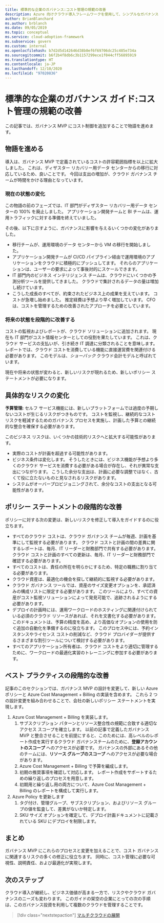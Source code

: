 ```yaml
---
title: 標準的な企業のガバナンス:コスト管理の規範の改善
description: Azure 向けクラウド導入フレームワークを使用して、シンプルなガバナンスの実用最小限の製品 (MVP) へのコスト制御の追加について説明します。
author: BrianBlanchard
ms.author: brblanch
ms.date: 09/05/2019
ms.topic: conceptual
ms.service: cloud-adoption-framework
ms.subservice: govern
ms.custom: internal
ms.openlocfilehash: b7d2d5d142646d38b0ef6f69706dc25c485e734a
ms.sourcegitcommit: b6f2b4f8db6c3b1157299ece1f044cff56895919
ms.translationtype: HT
ms.contentlocale: ja-JP
ms.lasthandoff: 12/10/2020
ms.locfileid: "97020836"
---
```

# <a name="standard-enterprise-governance-guide-improve-the-cost-management-discipline"></a>標準的な企業のガバナンス ガイド:コスト管理の規範の改善

この記事では、ガバナンス MVP にコスト制御を追加することで物語を進めます。

## <a name="advancing-the-narrative"></a>物語を進める

導入は、ガバナンス MVP で定義されているコストの許容範囲指標を以上に拡大しました。 これは、ディザスター リカバリー用データ センターからの移行に対応しているため、良いことです。 今回は支出の増加が、クラウド ガバナンス チームが時間をかける理由となっています。

### <a name="changes-in-the-current-state"></a>現在の状態の変化

この物語の前のフェーズでは、IT 部門がディザスター リカバリー用データ センターの 100% を廃止しました。 アプリケーション開発チームと BI チームは、運用トラフィックに対する準備を終えていました。

その後、以下に示すように、ガバナンスに影響を与えるいくつかの変化がありました。

- 移行チームが、運用環境のデータ センターから VM の移行を開始しました。
- アプリケーション開発チームが CI/CD パイプライン経由で運用環境のアプリケーションをクラウドに積極的にプッシュしてます。 それらのアプリケーションは、ユーザーの要求によって事後対的にスケールできます。
- IT 部門内のビジネス インテリジェンス チームは、クラウドにいくつかの予測分析ツールを提供してきました。 クラウドで集計されるデータの量は増加し続けています。
- こうした成長のすべてが、約束されたビジネス上の成果を支えています。 コストが急増し始めました。 推定経費は予想より早く増加しています。 CFO は、コストを管理するための改善されたアプローチを必要としています。

### <a name="incrementally-improve-the-future-state"></a>将来の状態を段階的に改善する

コストの監視およびレポートが、クラウド ソリューションに追加されます。 現在も IT 部門がコスト情報センターとしての役割を果たしています。 これは、クラウド サービスの支払いが、引き続き IT 調達に分類されることを意味します。 レポートでは、クラウド コストを消費している機能に直接運営費を関連付ける必要があります。 このモデルは、*ショーバック* クラウド会計モデルと呼ばれています。

現在や将来の状態が変わると、新しいリスクが現れるため、新しいポリシー ステートメントが必要になります。

## <a name="changes-in-tangible-risks"></a>具体的なリスクの変化

**予算管理:** セルフ サービス機能には、新しいプラットフォームでは過度の予期しないコストが生じるリスクがつきものです。 コストを監視し、継続的なコスト リスクを軽減するためのガバナンス プロセスを実施し、計画した予算との継続的な整合を確保する必要があります。

このビジネス リスクは、いくつかの技術的リスクへと拡大する可能性があります。

- 実際のコストが計画を超過する可能性があります。
- ビジネス条件は変化します。 そうしたときには、ビジネス機能が予想より多くのクラウド サービスを消費する必要がある場合が存在し、それが異常な支出につながります。 こうした余分な支出は、計画に必要な調整ではなく、古くて役に立たないものと見なされるリスクがあります。
- システムがオーバープロビジョニングされて、余分なコストの支出となる可能性があります。

## <a name="incremental-improvement-of-the-policy-statements"></a>ポリシー ステートメントの段階的な改善

ポリシーに対する次の変更は、新しいリスクを修正して導入をガイドするのに役立ちます。

- すべてのクラウド コストは、クラウド ガバナンス チームが毎週、計画を基準にして監視する必要があります。 クラウド コストと計画の間の差異に関するレポートは、毎月、IT リーダーと財務部門で共有する必要があります。 クラウド コストと計画のすべての更新は、毎月、IT リーダーと財務部門で確認する必要があります。
- すべてのコストは、責任の所在を明らかにするため、特定の職務に割り当てる必要があります。
- クラウド資産は、最適化の機会を探して継続的に監視する必要があります。
- クラウド ガバナンス ツールでは、資産のサイズ変更オプションを、承認済みの構成リストに限定する必要があります。 このツールにより、すべての資産がコスト監視ソリューションによって発見可能で、追跡されるようにする必要があります。
- デプロイの計画時には、運用ワークロードのホスティングに関連付けられている必須のクラウド リソースがあれば、それを文書化する必要があります。 このドキュメントは、予算の精度を高め、より高価なオプションの使用を防ぐ追加の自動化を準備するのに役立ちます。 このプロセス中には、予約インスタンスやライセンス コストの削減など、クラウド プロバイダーが提供するさまざまな割引ツールについて検討する必要があります。
- すべてのアプリケーション所有者は、クラウド コストをより適切に管理するために、ワークロードの最適化実習のトレーニングに参加する必要があります。

## <a name="incremental-improvement-of-best-practices"></a>ベスト プラクティスの段階的な改善

記事のこのセクションでは、ガバナンス MVP の設計を変更して、新しい Azure ポリシーと Azure Cost Management + Billing の実装を含めます。 これら 2 つの設計変更を組み合わせることで、会社の新しいポリシー ステートメントを実現します。

1. Azure Cost Management + Billing を実装します。
    1. サブスクリプション パターンとリソース整合性の規範に合致する適切なアクセス スコープを確立します。 以前の記事で定義したガバナンス MVP と整合させることを前提にすると、このためには、高レベルのレポート作成を実行するクラウド ガバナンスチームのために、**登録アカウントのスコープ** へのアクセスが必要です。 ガバナンスの外部にあるその他のチームには、**リソース グループのスコープ** へのアクセスが必要な場合があります。
    1. Azure Cost Management + Billing で予算を編成します。
    1. 初期の推奨事項を確認して対応します。 レポート作成をサポートするための繰り返しのプロセスを用意します。
    1. 初期用と繰り返し用の両方について、Azure Cost Management + Billing のレポートを構成して実行します。
2. Azure Policy を更新します
    1. タグ付け、管理グループ、サブスクリプション、およびリソース グループの値を監査して、差異がないか特定します。
    1. SKU サイズ オプションを確定して、デプロイ計画ドキュメントに記載されている SKU にデプロイを制限します。

## <a name="conclusion"></a>まとめ

ガバナンス MVP にこれらのプロセスと変更を加えることで、コスト ガバナンスに関連するリスクの多くの修正に役立ちます。 同時に、コスト管理に必要な可視性、説明責任、および最適化が実現します。

## <a name="next-steps"></a>次のステップ

クラウド導入が継続し、ビジネス価値が高まる一方で、リスクやクラウド ガバナンスのニーズも変わります。 このガイドの架空の企業にとっての次の手順は、このガバナンス投資を利用して複数のクラウドを管理することです。

> [!div class="nextstepaction"]
> [マルチクラウドの展開](./multicloud-improvement.md)

